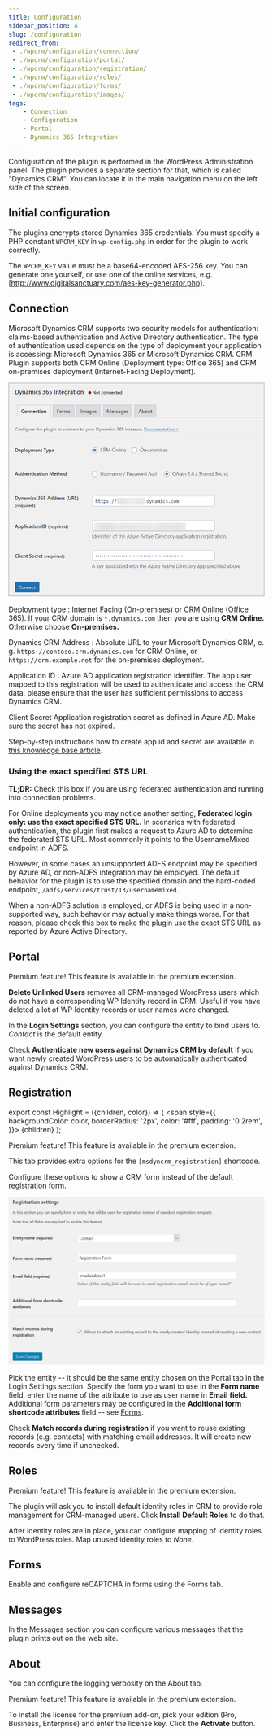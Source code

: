 ```yaml
---
title: Configuration
sidebar_position: 4
slug: /configuration
redirect_from:
 - ./wpcrm/configuration/connection/
 - ./wpcrm/configuration/portal/
 - ./wpcrm/configuration/registration/
 - ./wpcrm/configuration/roles/
 - ./wpcrm/configuration/forms/
 - ./wpcrm/configuration/images/
tags:
    - Connection
    - Configuration
    - Portal
    - Dynamics 365 Integration
---
```


Configuration of the plugin is performed in the WordPress Administration panel. The plugin provides a separate section for that, which is called "Dynamics CRM". You can locate it in the main navigation menu on the left side of the screen.

## Initial configuration

The plugins encrypts stored Dynamics 365 credentials. You must specify a PHP constant `WPCRM_KEY` in `wp-config.php` in order for the plugin to work correctly.

The `WPCRM_KEY` value must be a base64-encoded AES-256 key. You can generate one yourself, or use one of the online services, e.g. [http://www.digitalsanctuary.com/aes-key-generator.php].

## Connection

Microsoft Dynamics CRM supports two security models for authentication: claims-based authentication and Active Directory authentication. The type of authentication used depends on the type of deployment your application is accessing: Microsoft Dynamics 365 or Microsoft Dynamics CRM. CRM Plugin supports both CRM Online (Deployment type: Office 365) and CRM on-premises deployment (Internet-Facing Deployment).

![Dynamics 365 Connection settings](./img/new-auth.png)

Deployment type
: Internet Facing (On-premises) or CRM Online (Office 365). If your CRM domain is `*.dynamics.com` then you are using **CRM Online.** Otherwise choose **On-premises.**

Dynamics CRM Address
: Absolute URL to your Microsoft Dynamics CRM, e. g. `https://contoso.crm.dynamics.com` for CRM Online, or `https://crm.example.net` for the on-premises deployment.

Application ID
: Azure AD application registration identifier. The app user mapped to this registration will be used to authenticate and access the CRM data, please ensure that the user has sufficient permissions to access Dynamics CRM.

Client Secret
 Application registration secret as defined in Azure AD. Make sure the secret has not expired.

Step-by-step instructions how to create app id and secret are available in [this knowledge base article](https://alexacrm.com/kb/plugin/config/oauth-setup/).

### Using the exact specified STS URL

**TL;DR:** Check this box if you are using federated authentication and running into connection problems.

For Online deployments you may notice another setting, **Federated login only: use the exact specified STS URL.** In scenarios with federated authentication, the plugin first makes a request to Azure AD to determine the federated STS URL. Most commonly it points to the UsernameMixed endpoint in ADFS. 

However, in some cases an unsupported ADFS endpoint may be specified by Azure AD, or non-ADFS integration may be employed. The default behavior for the plugin is to use the specified domain and the hard-coded endpoint, `/adfs/services/trust/13/usernamemixed`.

When a non-ADFS solution is employed, or ADFS is being used in a non-supported way, such behavior may actually make things worse. For that reason, please check this box to make the plugin use the exact STS URL as reported by Azure Active Directory.

## Portal

<Highlight color="#25c2a0">Premium feature! This feature is available in the premium extension.</Highlight>

**Delete Unlinked Users** removes all CRM-managed WordPress users which do not have a corresponding WP Identity record in CRM. Useful if you have deleted a lot of WP Identity records or user names were changed.  

In the **Login Settings** section, you can configure the entity to bind users to. *Contact* is the default entity.

Check **Authenticate new users against Dynamics CRM by default** if you want newly created WordPress users to be automatically authenticated against Dynamics CRM.

## Registration

export const Highlight = ({children, color}) => (
  <span
    style={{
      backgroundColor: color,
      borderRadius: '2px',
      color: '#fff',
      padding: '0.2rem',
    }}>
    {children}
  </span>
);

<Highlight color="#25c2a0">Premium feature! This feature is available in the premium extension.</Highlight>

This tab provides extra options for the `[msdyncrm_registration]` shortcode.

Configure these options to show a CRM form instead of the default registration form. 

![Registration settings screen](./img/registration-options.png)

Pick the entity -- it should be the same entity chosen on the Portal tab in the Login Settings section. Specify the form you want to use in the **Form name** field, enter the name of the attribute to use as user name in **Email field.** Additional form parameters may be configured in the **Additional form shortcode attributes** field -- see [Forms](./forms.md).

Check **Match records during registration** if you want to reuse existing records (e.g. contacts) with matching email addresses. It will create new records every time if unchecked. 

## Roles

<Highlight color="#25c2a0">Premium feature! This feature is available in the premium extension.</Highlight>

The plugin will ask you to install default identity roles in CRM to provide role management for CRM-managed users. Click **Install Default Roles** to do that.

After identity roles are in place, you can configure mapping of identity roles to WordPress roles. Map unused identity roles to *None*.

## Forms

Enable and configure reCAPTCHA in forms using the Forms tab.

## Messages

In the Messages section you can configure various messages that the plugin prints out on the web site.

## About

You can configure the logging verbosity on the About tab.

<Highlight color="#25c2a0">Premium feature! This feature is available in the premium extension.</Highlight>

To install the license for the premium add-on, pick your edition (Pro, Business, Enterprise) and enter the license key. Click the **Activate** button.
